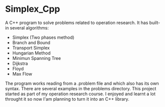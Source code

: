 # Simplex_Cpp

A C++ program to solve problems related to operation research. It has built-in several algorithms:
- Simplex (Two phases method)
- Branch and Bound
- Transport Simplex
- Hungarian Method
- Minimun Spanning Tree
- Dijkstra
- Floyd
- Max Flow

The program works reading from a .problem file and which also has its own syntax. There are several examples in the problems directory.
This project started as part of my operation research course. I enjoyed and learnt a lot throught it so now I'am planning to turn it into an C++ library.

